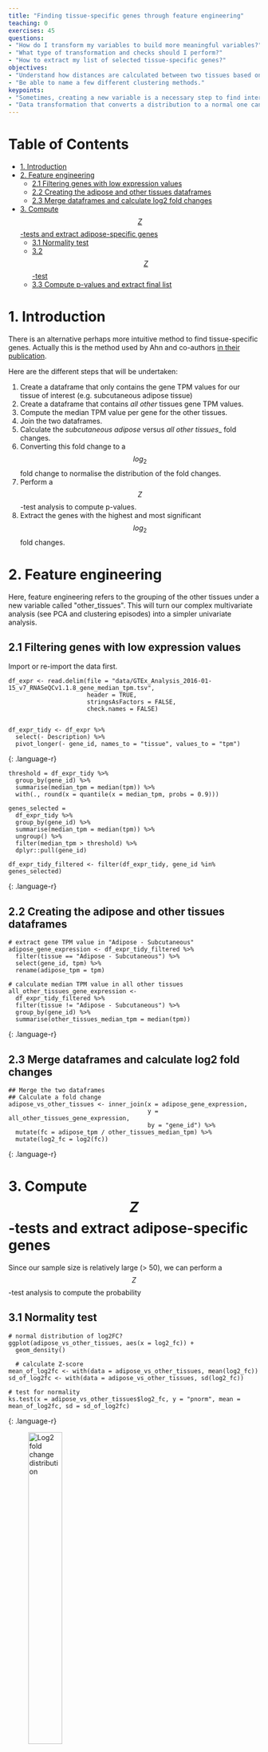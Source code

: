 ```yaml
---
title: "Finding tissue-specific genes through feature engineering"
teaching: 0
exercises: 45
questions:
- "How do I transform my variables to build more meaningful variables?"
- "What type of transformation and checks should I perform?"
- "How to extract my list of selected tissue-specific genes?"
objectives:
- "Understand how distances are calculated between two tissues based on their gene expression profile."
- "Be able to name a few different clustering methods."
keypoints:
- "Sometimes, creating a new variable is a necessary step to find interesting leads in a dataset."
- "Data transformation that converts a distribution to a normal one can benefit to one's analysis. "
---
```


# Table of Contents

<!-- MarkdownTOC autolink="True" -->

- [1. Introduction](#1-introduction)
- [2. Feature engineering](#2-feature-engineering)
  - [2.1 Filtering genes with low expression values](#21-filtering-genes-with-low-expression-values)
  - [2.2 Creating the adipose and other tissues dataframes](#22-creating-the-adipose-and-other-tissues-dataframes)
  - [2.3 Merge dataframes and calculate log2 fold changes](#23-merge-dataframes-and-calculate-log2-fold-changes)
- [3. Compute $$Z$$-tests and extract adipose-specific  genes](#3-compute-%24%24z%24%24-tests-and-extract-adipose-specific-genes)
  - [3.1 Normality test](#31-normality-test)
  - [3.2 $$Z$$-test](#32-%24%24z%24%24-test)
  - [3.3 Compute p-values and extract final list](#33-compute-p-values-and-extract-final-list)

<!-- /MarkdownTOC -->

# 1. Introduction


There is an alternative perhaps more intuitive method to find tissue-specific genes. Actually this is the method used by Ahn and co-authors [in their publication](https://www.nature.com/articles/s41598-019-39582-8). 

Here are the different steps that will be undertaken:
1. Create a dataframe that only contains the gene TPM values for our tissue of interest (e.g. subcutaneous adipose tissue)
2. Create a dataframe that contains _all other_ tissues gene TPM values. 
3. Compute the median TPM value per gene for the other tissues. 
4. Join the two dataframes. 
5. Calculate the _subcutaneous adipose_ versus _all other tissues__ fold changes. 
6. Converting this fold change to a $$log_{2}$$ fold change to normalise the distribution of the fold changes. 
7. Perform a $$Z$$-test analysis to compute p-values.
8. Extract the genes with the highest and most significant $$log_{2}$$ fold changes.  

# 2. Feature engineering

Here, feature engineering refers to the grouping of the other tissues under a new variable called "other_tissues". This will turn our complex multivariate analysis (see PCA and clustering episodes) into a simpler univariate analysis. 

## 2.1 Filtering genes with low expression values

Import or re-import the data first. 
~~~
df_expr <- read.delim(file = "data/GTEx_Analysis_2016-01-15_v7_RNASeQCv1.1.8_gene_median_tpm.tsv", 
                      header = TRUE, 
                      stringsAsFactors = FALSE,
                      check.names = FALSE)


df_expr_tidy <- df_expr %>%
  select(- Description) %>% 
  pivot_longer(- gene_id, names_to = "tissue", values_to = "tpm")
~~~
{: .language-r}


~~~
threshold = df_expr_tidy %>% 
  group_by(gene_id) %>% 
  summarise(median_tpm = median(tpm)) %>% 
  with(., round(x = quantile(x = median_tpm, probs = 0.9)))

genes_selected = 
  df_expr_tidy %>% 
  group_by(gene_id) %>% 
  summarise(median_tpm = median(tpm)) %>% 
  ungroup() %>% 
  filter(median_tpm > threshold) %>% 
  dplyr::pull(gene_id)

df_expr_tidy_filtered <- filter(df_expr_tidy, gene_id %in% genes_selected)
~~~
{: .language-r}

## 2.2 Creating the adipose and other tissues dataframes
~~~
# extract gene TPM value in "Adipose - Subcutaneous"  
adipose_gene_expression <- df_expr_tidy_filtered %>% 
  filter(tissue == "Adipose - Subcutaneous") %>% 
  select(gene_id, tpm) %>% 
  rename(adipose_tpm = tpm)

# calculate median TPM value in all other tissues
all_other_tissues_gene_expression <- 
  df_expr_tidy_filtered %>% 
  filter(tissue != "Adipose - Subcutaneous") %>% 
  group_by(gene_id) %>% 
  summarise(other_tissues_median_tpm = median(tpm))
~~~
{: .language-r}

## 2.3 Merge dataframes and calculate log2 fold changes
~~~
## Merge the two dataframes
## Calculate a fold change
adipose_vs_other_tissues <- inner_join(x = adipose_gene_expression, 
                                       y = all_other_tissues_gene_expression, 
                                       by = "gene_id") %>% 
  mutate(fc = adipose_tpm / other_tissues_median_tpm) %>% 
  mutate(log2_fc = log2(fc)) 
~~~
{: .language-r}

# 3. Compute $$Z$$-tests and extract adipose-specific  genes 



Since our sample size is relatively large (> 50), we can perform a $$Z$$-test analysis to compute the probability 

## 3.1 Normality test

~~~
# normal distribution of log2FC?
ggplot(adipose_vs_other_tissues, aes(x = log2_fc)) +
  geom_density()

  # calculate Z-score 
mean_of_log2fc <- with(data = adipose_vs_other_tissues, mean(log2_fc))
sd_of_log2fc <- with(data = adipose_vs_other_tissues, sd(log2_fc))

# test for normality
ks.test(x = adipose_vs_other_tissues$log2_fc, y = "pnorm", mean = mean_of_log2fc, sd = sd_of_log2fc)
~~~
{: .language-r}

<figure>
  <img src="../img/05-log2-fc-distribution.png" alt="Log2 fold change distribution" style="width:40%">
  <figcaption>Distrinbution of gene log2 fold changes</figcaption>
</figure> 

The [Kolmogorov–Smirnov test](https://en.wikipedia.org/wiki/Kolmogorov%E2%80%93Smirnov_test) that compares the observed distribution of the $$log_{2}$$ fold change to its theoretical normal distribution (based on its observed mean and variance). The _null_ hypothesis stipulates that the observed distribution are drawn from its theoretical normal distribution. A large $$D$$ score will convert to a small p-value therefore suggesting that the distribution significantly deviates from its theoretical normal distribution.     

~~~
One-sample Kolmogorov-Smirnov test

data:  adipose_vs_other_tissues$log2_fc
D = 0.14537, p-value < 2.2e-16
alternative hypothesis: two-sided

~~~
{: .output}


Although our data is not strictly normal _sensu stricto_, we will assume it is for demonstration purposes and since a high $$log_{2}$$ will nethertheless indicate a high expression in subcutaneous adipose tissue.


## 3.2 $$Z$$-test

The $$Z$$-test can be used to test whether an observed $$log_{2}$$ fold change is significantly different from the population average $$log_{2}$$ fold changes. To perform this analysis, we can compute the $$Z$$-score for each of the $$log_{2}$$. In turn, this allows to convert this score to a probability for each of the individual gene fold change.   

~~~
adipose_vs_other_tissues$zscore <- map_dbl(
  adipose_vs_other_tissues$log2_fc, 
  function(x) (x - mean_of_log2fc) / sd_of_log2fc
  )
~~~
{: .language-r}

## 3.3 Compute p-values and extract final list

Here, p-values will be extracted using a one-tailed p-value since we want log2 fold changes higher than 
~~~
# filter fc > 0 + calculate one-sided p-value
adipose_specific_genes = 
  adipose_vs_other_tissues %>%  
  filter(log2_fc > 0) %>%                   # FC superior to 1
  mutate(pval = 1 - pnorm(zscore)) %>%      # one-tailed p-value
  filter(pval < 0.01) %>% 
  arrange(desc(log2_fc))

head(adipose_specific_genes, n = 10)
~~~
{: .language-r}

This yields the top 10 genes:
~~~
# A tibble: 10 x 7
   gene_id           adipose_tpm other_tissues_median_tpm    fc log2_fc zscore     pval
   <chr>                   <dbl>                    <dbl> <dbl>   <dbl>  <dbl>    <dbl>
 1 ENSG00000170323.4       5946.                     17.7 336.     8.39  12.1  0.      
 2 ENSG00000196616.8       1302                      60.0  21.7    4.44   6.16 3.54e-10
 3 ENSG00000165507.8       1019                      59.8  17.0    4.09   5.64 8.47e- 9
 4 ENSG00000197766.3       2090.                    129.   16.2    4.02   5.53 1.60e- 8
 5 ENSG00000131471.2        320.                     19.9  16.0    4.00   5.51 1.79e- 8
 6 ENSG00000174807.3        374.                     23.8  15.8    3.98   5.47 2.19e- 8
 7 ENSG00000167772.7        221.                     17.3  12.7    3.67   5.02 2.65e- 7
 8 ENSG00000147872.5        326.                     27.0  12.1    3.59   4.90 4.77e- 7
 9 ENSG00000145824.8        518.                     46.3  11.2    3.48   4.73 1.10e- 6
10 ENSG00000008394.8        168.                     16.0  10.5    3.39   4.59 2.17e- 6
~~~
{: .language-r}

In total, you should have __195__ genes with a significant positive fold change related to subcutaneous adipose tissue.  
<br>

> ## Exercise 1
> Navigate to the [GTEx portal](https://www.gtexportal.org/home/) and search for additional information about these genes.
{: .challenge}

<br>

> ## Exercise 2
> Heatmap revived! Using the list of subcutaneous adipose-related genes:
> 1. Filter the original dataset to keep only the 195 adipose-related genes.
> 2. Convert to matrix and scale the matrix so that gene expression values become comparable. 
> 3. Build a heatmap using your own clustering method (or the default one from `pheatmap()`)
> 4. Now try to keep only the top 20 genes with the highest fold change and rebuild your heatmap.  
{: .challenge}



